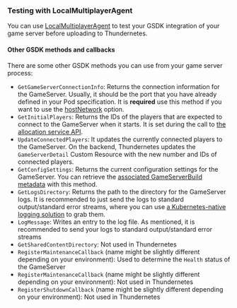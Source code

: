 ### Testing with LocalMultiplayerAgent

You can use [LocalMultiplayerAgent](runlocalmultiplayeragent.md) to test your GSDK integration of your game server before uploading to Thundernetes.

#### Other GSDK methods and callbacks

There are some other GSDK methods you can use from your game server process:

- `GetGameServerConnectionInfo`: Returns the connection information for the GameServer. Usually, it should be the port that you have already defined in your Pod specification. It is **required** use this method if you want to use the [hostNetwork](../howtos/hostnetworking.md) option.
- `GetInitialPlayers`: Returns the IDs of the players that are expected to connect to the GameServer when it starts. It is set during the call to [the allocation service API](../quickstart/allocation-scaling.md).
- `UpdateConnectedPlayers`: It updates the currently connected players to the GameServer. On the backend, Thundernetes updates the `GameServerDetail` Custom Resource with the new number and IDs of connected players.
- `GetConfigSettings`: Returns the current configuration settings for the GameServer. You can retrieve the [associated GameServerBuild metadata](../gameserverbuild.md) with this method.
- `GetLogsDirectory`: Returns the path to the directory for the GameServer logs. It is recommended to just send the logs to standard output/standard error streams, where you can use [a Kubernetes-native logging solution](../howtos/gameserverlogs.md) to grab them.
- `LogMessage`: Writes an entry to the log file. As mentioned, it is recommended to send your logs to standard output/standard error streams
- `GetSharedContentDirectory`: Not used in Thundernetes
- `RegisterMaintenanceCallback` (name might be slightly different depending on your environment): Used to determine the `Health` status of the GameServer
- `RegisterMaintenanceCallback` (name might be slightly different depending on your environment): Not used in Thundernetes
- `RegisterShutdownCallback` (name might be slightly different depending on your environment): Not used in Thundernetes